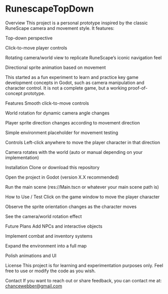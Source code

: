 # RunescapeTopDown
Overview
This project is a personal prototype inspired by the classic RuneScape camera and movement style. It features:

Top-down perspective

Click-to-move player controls

Rotating camera/world view to replicate RuneScape’s iconic navigation feel

Directional sprite animation based on movement

This started as a fun experiment to learn and practice key game development concepts in Godot, such as camera manipulation and character control. It is not a complete game, but a working proof-of-concept prototype.

Features
Smooth click-to-move controls

World rotation for dynamic camera angle changes

Player sprite direction changes according to movement direction

Simple environment placeholder for movement testing

Controls
Left-click anywhere to move the player character in that direction

Camera rotates with the world (auto or manual depending on your implementation)

Installation
Clone or download this repository

Open the project in Godot (version X.X recommended)

Run the main scene (res://Main.tscn or whatever your main scene path is)

How to Use / Test
Click on the game window to move the player character

Observe the sprite orientation changes as the character moves

See the camera/world rotation effect

Future Plans
Add NPCs and interactive objects

Implement combat and inventory systems

Expand the environment into a full map

Polish animations and UI

License
This project is for learning and experimentation purposes only. Feel free to use or modify the code as you wish.

Contact
If you want to reach out or share feedback, you can contact me at: chancewebber@gmail.com
